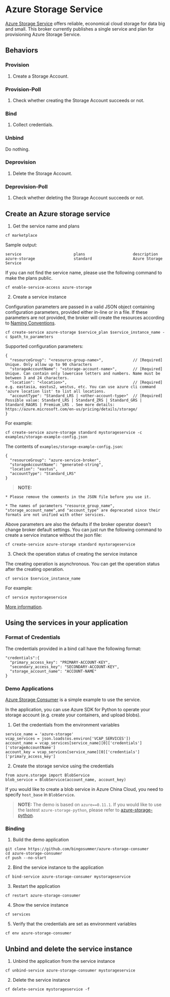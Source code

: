 # Azure Storage Service

[Azure Storage Service](https://azure.microsoft.com/en-us/services/storage/) offers reliable, economical cloud storage for data big and small. This broker currently publishes a single service and plan for provisioning Azure Storage Service.

## Behaviors

### Provision
  
  1. Create a Storage Account.
  
### Provision-Poll
  
  1. Check whether creating the Storage Account succeeds or not.
  
### Bind

  1. Collect credentials.

### Unbind
  
  Do nothing.
  
### Deprovision

  1. Delete the Storage Account.

### Deprovision-Poll

  1. Check whether deleting the Storage Account succeeds or not.
  
## Create an Azure storage service

1. Get the service name and plans

  ```
  cf marketplace
  ```

  Sample output:

  ```
  service                       plans                     description
  azure-storage                 standard                  Azure Storage Service
  ```

  If you can not find the service name, please use the following command to make the plans public.

  ```
  cf enable-service-access azure-storage
  ```

2. Create a service instance

  Configuration parameters are passed in a valid JSON object containing configuration parameters, provided either in-line or in a file. If these parameters are not provided, the broker will create the resources according to [Naming Conventions](#naming-conventions).

  ```
  cf create-service azure-storage $service_plan $service_instance_name -c $path_to_parameters
  ```

  Supported configuration parameters:

  ```
  {
    "resourceGroup": "<resource-group-name>",             // [Required] Unique. Only allow up to 90 characters
    "storageAccountName": "<storage-account-name>",       // [Required] Unique. Can contain only lowercase letters and numbers. Name must be between 3 and 24 characters.
    "location": "<location>",                             // [Required] e.g. eastasia, eastus2, westus, etc. You can use azure cli command 'azure location list' to list all locations.
    "accountType": "Standard_LRS | <other-account-type>"  // [Required] Possible value: Standard_LRS | Standard_ZRS | Standard_GRS | Standard_RAGRS | Premium_LRS . See more details: https://azure.microsoft.com/en-us/pricing/details/storage/
  }
  ```

  For example:

  ```
  cf create-service azure-storage standard mystorageservice -c examples/storage-example-config.json
  ```

  The contents of `examples/storage-example-config.json`:

  ```
  {
    "resourceGroup": "azure-service-broker",
    "storageAccountName": "generated-string",
    "location": "eastus",
    "accountType": "Standard_LRS"
  }
  ```

  >**NOTE:**
  
    * Please remove the comments in the JSON file before you use it.
    
    * The names of parameters "resource_group_name", "storage_account_name",and "account_type" are deprecated since their formats are not unified with other services.
  
  Above parameters are also the defaults if the broker operator doesn't change broker default settings. You can just run the following command to create a service instance without the json file:
  
  ```
  cf create-service azure-storage standard mystorageservice
  ```

3. Check the operation status of creating the service instance

  The creating operation is asynchronous. You can get the operation status after the creating operation.

  ```
  cf service $service_instance_name
  ```

  For example:

  ```
  cf service mystorageservice
  ```

[More information](http://docs.cloudfoundry.org/devguide/services/managing-services.html#create).

## Using the services in your application

### Format of Credentials

The credentials provided in a bind call have the following format:

```
"credentials":{
  "primary_access_key": "PRIMARY-ACCOUNT-KEY",
  "secondary_access_key": "SECONDARY-ACCOUNT-KEY",
  "storage_account_name": "ACCOUNT-NAME"
}
```

### Demo Applications

[Azure Storage Consumer](https://github.com/bingosummer/azure-storage-consumer) is a simple example to use the service.

In the application, you can use Azure SDK for Python to operate your storage account (e.g. create your containers, and upload blobs).

1. Get the credentials from the environment variables

  ```
  service_name = 'azure-storage'
  vcap_services = json.loads(os.environ['VCAP_SERVICES'])
  account_name = vcap_services[service_name][0]['credentials']['storageAccountName']
  account_key = vcap_services[service_name][0]['credentials']['primary_access_key']
  ```

2. Create the storage service using the credentials

  ```
  from azure.storage import BlobService
  blob_service = BlobService(account_name, account_key)
  ```

  If you would like to create a blob service in Azure China Cloud, you need to specify `host_base` in `BlobService`.

>**NOTE:** The demo is based on `azure==0.11.1`. If you would like to use the lastest `azure-storage-python`, please refer to [azure-storage-python](https://github.com/Azure/azure-storage-python).

### Binding

1. Build the demo application

  ```
  git clone https://github.com/bingosummer/azure-storage-consumer
  cd azure-storage-consumer
  cf push --no-start
  ```

2. Bind the service instance to the application

  ```
  cf bind-service azure-storage-consumer mystorageservice
  ```

3. Restart the application

  ```
  cf restart azure-storage-consumer
  ```

4. Show the service instance

  ```
  cf services
  ```

5. Verify that the credentials are set as environment variables

  ```
  cf env azure-storage-consumer
  ```

## Unbind and delete the service instance

1. Unbind the application from the service instance

  ```
  cf unbind-service azure-storage-consumer mystorageservice
  ```

2. Delete the service instance

  ```
  cf delete-service mystorageservice -f
  ```

